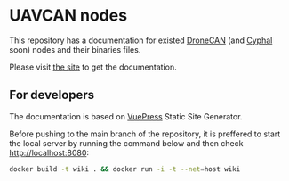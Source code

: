 # UAVCAN nodes

This repository has a documentation for existed [DroneCAN](https://dronecan.github.io/) (and [Cyphal](https://opencyphal.org/) soon) nodes and their binaries files.

Please visit [the site](https://innopolisaero.github.io/inno_uavcan_node_binaries/guide/) to get the documentation.

## For developers

The documentation is based on [VuePress](https://vuepress.vuejs.org) Static Site Generator.

Before pushing to the main branch of the repository, it is preffered to start the local server by running the command below and then check [http://localhost:8080](http://localhost:8080):

```bash
docker build -t wiki . && docker run -i -t --net=host wiki
```
